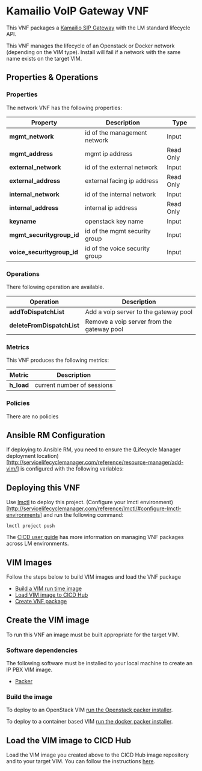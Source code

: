 # Kamailio VoIP Gateway VNF

This VNF packages a [Kamailio SIP Gateway](https://www.kamailio.org/w/) with the LM standard lifecycle API.

This VNF manages the lifecycle of an Openstack or Docker network (depending on the VIM type). Install will fail if a network with the same name exists on the target VIM. 

## Properties & Operations

### Properties

The network VNF has the following properties:

| Property                      |  Description                        | Type      |
|-------------------------------|-------------------------------------|-----------|
| **mgmt_network**              | id of the management network        | Input     |
| **mgmt_address**              | mgmt ip address                     | Read Only |
| **external_network**          | id of the external network          | Input     |
| **external_address**          | external facing ip address          | Read Only |
| **internal_network**          | id of the internal network          | Input     |
| **internal_address**          | internal ip address                 | Read Only |
| **keyname**                   | openstack key name                  | Input     |
| **mgmt_securitygroup_id**     | id of the mgmt security group       | Input     |
| **voice_securitygroup_id**    | id of the voice security group      | Input     |

### Operations

There following operation are available. 

| Operation                     |  Description                               |
|-------------------------------|--------------------------------------------|
| **addToDispatchList**         | Add a voip server to the gateway pool      |
| **deleteFromDispatchList**    | Remove a voip server from the gateway pool |
  
### Metrics

This VNF produces the following metrics:

| Metric                   |  Description                        |
|--------------------------|-------------------------------------|
| **h_load**               | current number of sessions          |

### Policies

There are no policies 

## Ansible RM Configuration

If deploying to Ansible RM, you need to ensure the (Lifecycle Manager deployment location)[http://servicelifecyclemanager.com/reference/resource-manager/add-vim/] is configured with the following variables:

## Deploying this VNF

Use [lmctl](http://servicelifecyclemanager.com/reference/lmctl/) to deploy this project. (Configure your lmctl environment)[http://servicelifecyclemanager.com/reference/lmctl/#configure-lmctl-environments] and run the following command:

```
lmctl project push
```

The [CICD user guide](http://servicelifecyclemanager.com/cicd/introduction/) has more information on managing VNF packages across LM environments. 

## VIM Images

Follow the steps below to build VIM images and load the VNF package
* [Build a VIM run time image](#create-the-vim-image)
* [Load VIM image to CICD Hub](#load-the-vim-image-to-cicd-hub)
* [Create VNF package](#push-vnf-package)

## Create the VIM image

To run this VNF an image must be built appropriate for the target VIM. 

### Software dependencies

The following software must be installed to your local machine to create an IP PBX VIM image. 
* [Packer](https://packer.io/)

### Build the image

To deploy to an OpenStack VIM [run the Openstack packer installer](/vnfs/voip-gateway/VNFCs/kamailio-vnfc/VDUs/packer/openstack/Readme.md).

To deploy to a container based VIM [run the docker packer installer](/vnfs/voip-gateway/VNFCs/kamailio-vnfc/VDUs/packer/docker/Readme.md).

## Load the VIM image to CICD Hub

Load the VIM image you created above to the CICD Hub image repository and to your target VIM. You can follow the instructions [here](http://servicelifecyclemanager.com/user-guides/cicd/upload-images/).
